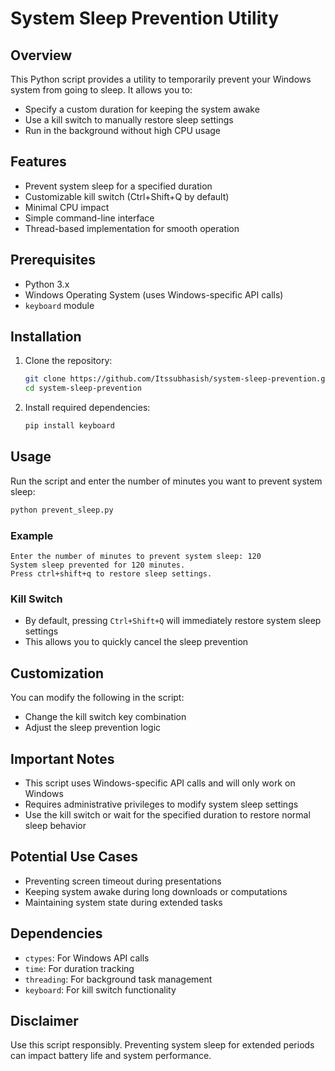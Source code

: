 # System Sleep Prevention Utility

## Overview

This Python script provides a utility to temporarily prevent your Windows system from going to sleep. It allows you to:
- Specify a custom duration for keeping the system awake
- Use a kill switch to manually restore sleep settings
- Run in the background without high CPU usage

## Features

- Prevent system sleep for a specified duration
- Customizable kill switch (Ctrl+Shift+Q by default)
- Minimal CPU impact
- Simple command-line interface
- Thread-based implementation for smooth operation

## Prerequisites

- Python 3.x
- Windows Operating System (uses Windows-specific API calls)
- `keyboard` module

## Installation

1. Clone the repository:
   ```bash
   git clone https://github.com/Itssubhasish/system-sleep-prevention.git
   cd system-sleep-prevention
   ```

2. Install required dependencies:
   ```bash
   pip install keyboard
   ```

## Usage

Run the script and enter the number of minutes you want to prevent system sleep:

```bash
python prevent_sleep.py
```

### Example

```
Enter the number of minutes to prevent system sleep: 120
System sleep prevented for 120 minutes.
Press ctrl+shift+q to restore sleep settings.
```

### Kill Switch

- By default, pressing `Ctrl+Shift+Q` will immediately restore system sleep settings
- This allows you to quickly cancel the sleep prevention

## Customization

You can modify the following in the script:
- Change the kill switch key combination
- Adjust the sleep prevention logic

## Important Notes

- This script uses Windows-specific API calls and will only work on Windows
- Requires administrative privileges to modify system sleep settings
- Use the kill switch or wait for the specified duration to restore normal sleep behavior

## Potential Use Cases

- Preventing screen timeout during presentations
- Keeping system awake during long downloads or computations
- Maintaining system state during extended tasks

## Dependencies

- `ctypes`: For Windows API calls
- `time`: For duration tracking
- `threading`: For background task management
- `keyboard`: For kill switch functionality

## Disclaimer

Use this script responsibly. Preventing system sleep for extended periods can impact battery life and system performance.
